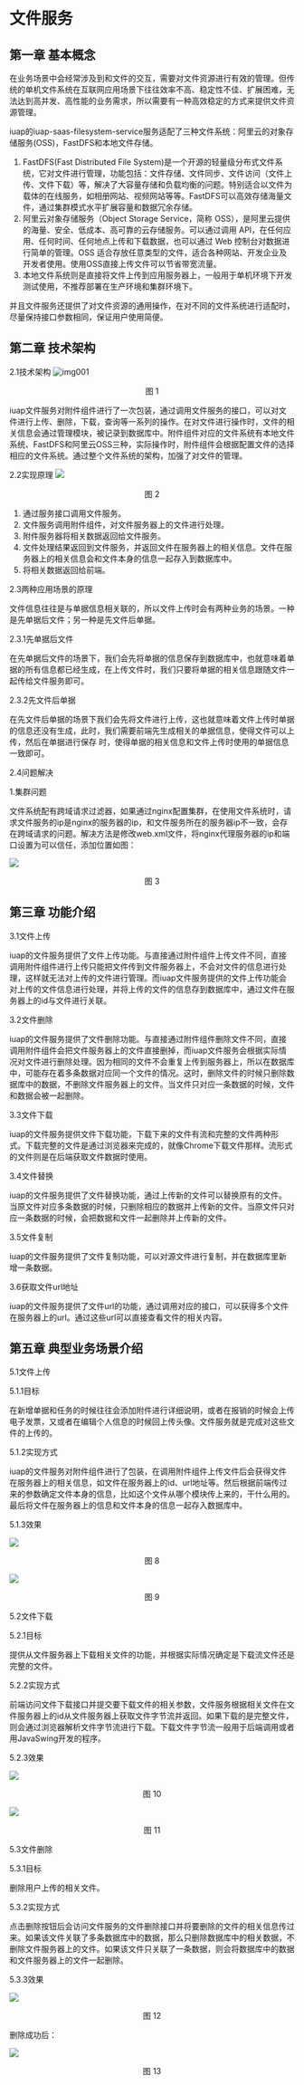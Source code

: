 



# 文件服务




## **第一章** 基本概念



在业务场景中会经常涉及到和文件的交互，需要对文件资源进行有效的管理。但传统的单机文件系统在互联网应用场景下往往效率不高、稳定性不佳、扩展困难，无法达到高并发、高性能的业务需求，所以需要有一种高效稳定的方式来提供文件资源管理。

iuap的iuap-saas-filesystem-service服务适配了三种文件系统：阿里云的对象存储服务(OSS)，FastDFS和本地文件存储。

1. FastDFS(Fast Distributed File System)是一个开源的轻量级分布式文件系统，它对文件进行管理，功能包括：文件存储、文件同步、文件访问（文件上传、文件下载）等，解决了大容量存储和负载均衡的问题。特别适合以文件为载体的在线服务，如相册网站、视频网站等等。FastDFS可以高效存储海量文件，通过集群模式水平扩展容量和数据冗余存储。
2. 阿里云对象存储服务（Object Storage Service，简称 OSS），是阿里云提供的海量、安全、低成本、高可靠的云存储服务。可以通过调用 API，在任何应用、任何时间、任何地点上传和下载数据，也可以通过 Web 控制台对数据进行简单的管理。OSS 适合存放任意类型的文件，适合各种网站、开发企业及开发者使用。使用OSS直接上传文件可以节省带宽流量。
3. 本地文件系统则是直接将文件上传到应用服务器上，一般用于单机环境下开发测试使用，不推荐部署在生产环境和集群环境下。

并且文件服务还提供了对文件资源的通用操作，在对不同的文件系统进行适配时，尽量保持接口参数相同，保证用户使用简便。




## **第二章** 技术架构

   2.1技术架构
![img001](/articles/iuap-develop/10-/iuap-filesystem-service/3.5.5-RELEASE/img/1.png)

<center>图 1</center>

iuap文件服务对附件组件进行了一次包装，通过调用文件服务的接口，可以对文件进行上传、删除，下载，查询等一系列的操作。在对文件进行操作时，文件的相关信息会通过管理模块，被记录到数据库中。附件组件对应的文件系统有本地文件系统、FastDFS和阿里云OSS三种，实际操作时，附件组件会根据配置文件的选择相应的文件系统。通过整个文件系统的架构，加强了对文件的管理。


  2.2实现原理
![](image/2.png)
<center>图 2</center>

1. 通过服务接口调用文件服务。
2. 文件服务调用附件组件，对文件服务器上的文件进行处理。
3. 附件服务器将相关数据返回给文件服务。
4. 文件处理结果返回到文件服务，并返回文件在服务器上的相关信息。文件在服务器上的相关信息会和文件本身的信息一起存入到数据库中。
5. 将相关数据返回给前端。


  2.3两种应用场景的原理

文件信息往往是与单据信息相关联的，所以文件上传时会有两种业务的场景。一种是先单据后文件；另一种是先文件后单据。

 2.3.1先单据后文件

   在先单据后文件的场景下，我们会先将单据的信息保存到数据库中，也就意味着单据的所有信息都已经生成，在上传文件时，我们只要将单据的相关信息跟随文件一起传给文件服务即可。

 2.3.2先文件后单据

   在先文件后单据的场景下我们会先将文件进行上传，这也就意味着文件上传时单据的信息还没有生成，此时，我们需要前端先生成相关的单据信息，使得文件可以上传，然后在单据进行保存               时，使得单据的相关信息和文件上传时使用的单据信息一致即可。


2.4问题解决

1.集群问题

文件系统配有跨域请求过滤器，如果通过nginx配置集群，在使用文件系统时，请求文件服务的ip是nginx的服务器的ip，和文件服务所在的服务器ip不一致，会存在跨域请求的问题。解决方法是修改web.xml文件，将nginx代理服务器的ip和端口设置为可以信任，添加位置如图：

![](image/3.png)
<center>图 3</center>




## **第三章** 功能介绍

  3.1文件上传

iuap的文件服务提供了文件上传功能。与直接通过附件组件上传文件不同，直接调用附件组件进行上传只能把文件传到文件服务器上，不会对文件的信息进行处理，这样就无法对上传的文件进行管理。而iuap文件服务提供的文件上传功能会对上传的文件信息进行处理，并将上传的文件的信息存到数据库中，通过文件在服务器上的id与文件进行关联。

3.2文件删除

iuap的文件服务提供了文件删除功能。与直接通过附件组件删除文件不同，直接调用附件组件会把文件服务器上的文件直接删掉，而iuap文件服务会根据实际情况对文件进行删除处理。因为相同的文件不会重复上传到服务器上，所以在数据库中，可能存在着多条数据对应同一个文件的情况。这时，删除文件的时候只删除数据库中的数据，不删除文件服务器上的文件。当文件只对应一条数据的时候，文件和数据会被一起删除。

3.3文件下载

iuap的文件服务提供文件下载功能，下载下来的文件有流和完整的文件两种形式。下载完整的文件是通过浏览器来完成的，就像Chrome下载文件那样。流形式的文件则是在后端获取文件数据时使用。

3.4文件替换

iuap的文件服务提供了文件替换功能，通过上传新的文件可以替换原有的文件。当原文件对应多条数据的时候，只删除相应的数据并上传新的文件。当原文件只对应一条数据的时候，会把数据和文件一起删除并上传新的文件。

3.5文件复制

iuap的文件服务提供了文件复制功能，可以对源文件进行复制，并在数据库里新增一条数据。

3.6获取文件url地址

iuap的文件服务提供了文件url的功能，通过调用对应的接口，可以获得多个文件在服务器上的url。通过这些url可以直接查看文件的相关内容。


## **第五章** 典型业务场景介绍

  5.1文件上传
   
 5.1.1目标

在新增单据和任务的时候往往会添加附件进行详细说明，或者在报销的时候会上传电子发票，又或者在编辑个人信息的时候回上传头像。文件服务就是完成对这些文件的上传的。

5.1.2实现方式

iuap的文件服务对附件组件进行了包装，在调用附件组件上传文件后会获得文件在服务器上的相关信息，如文件在服务器上的id、url地址等。然后根据前端传过来的参数确定文件本身的信息，比如这个文件从哪个模块传上来的，干什么用的。最后将文件在服务器上的信息和文件本身的信息一起存入数据库中。

5.1.3效果

![](image/8.png)
<center>图 8</center>

![](image/9.png)
<center>图 9</center>

5.2文件下载
   
 5.2.1目标

提供从文件服务器上下载相关文件的功能，并根据实际情况确定是下载流文件还是完整的文件。

5.2.2实现方式

前端访问文件下载接口并提交要下载文件的相关参数，文件服务根据相关文件在文件服务器上的id从文件服务器上获取文件字节流并返回。如果下载的是完整文件，则会通过浏览器解析文件字节流进行下载。下载文件字节流一般用于后端调用或者用JavaSwing开发的程序。

5.2.3效果

![](image/10.png)
<center>图 10</center>

![](image/11.png)
<center>图 11</center>

5.3文件删除
   
 5.3.1目标

删除用户上传的相关文件。

5.3.2实现方式

点击删除按钮后会访问文件服务的文件删除接口并将要删除的文件的相关信息传过来。如果该文件关联了多条数据库中的数据，那么只删除数据库中的相关数据，不删除文件服务器上的文件。如果该文件只关联了一条数据，则会将数据库中的数据和文件服务器上的文件一起删除。

5.3.3效果

![](image/12.png)
<center>图 12</center>

删除成功后：

![](image/13.png)
<center>图 13</center>

